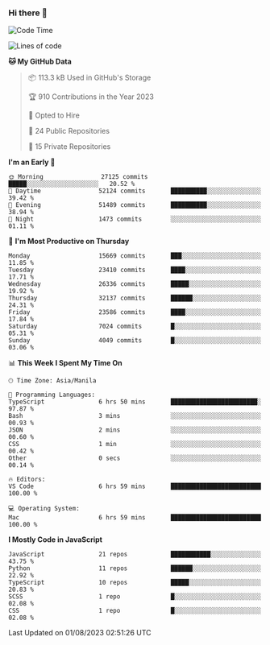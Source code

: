 ### Hi there 👋

<!--START_SECTION:waka-->
![Code Time](http://img.shields.io/badge/Code%20Time-344%20hrs%2014%20mins-blue)

![Lines of code](https://img.shields.io/badge/From%20Hello%20World%20I%27ve%20Written-58.1%20million%20lines%20of%20code-blue)

**🐱 My GitHub Data** 

> 📦 113.3 kB Used in GitHub's Storage 
 > 
> 🏆 910 Contributions in the Year 2023
 > 
> 💼 Opted to Hire
 > 
> 📜 24 Public Repositories 
 > 
> 🔑 15 Private Repositories 
 > 
**I'm an Early 🐤** 

```text
🌞 Morning                27125 commits       █████░░░░░░░░░░░░░░░░░░░░   20.52 % 
🌆 Daytime                52124 commits       ██████████░░░░░░░░░░░░░░░   39.42 % 
🌃 Evening                51489 commits       ██████████░░░░░░░░░░░░░░░   38.94 % 
🌙 Night                  1473 commits        ░░░░░░░░░░░░░░░░░░░░░░░░░   01.11 % 
```
📅 **I'm Most Productive on Thursday** 

```text
Monday                   15669 commits       ███░░░░░░░░░░░░░░░░░░░░░░   11.85 % 
Tuesday                  23410 commits       ████░░░░░░░░░░░░░░░░░░░░░   17.71 % 
Wednesday                26336 commits       █████░░░░░░░░░░░░░░░░░░░░   19.92 % 
Thursday                 32137 commits       ██████░░░░░░░░░░░░░░░░░░░   24.31 % 
Friday                   23586 commits       ████░░░░░░░░░░░░░░░░░░░░░   17.84 % 
Saturday                 7024 commits        █░░░░░░░░░░░░░░░░░░░░░░░░   05.31 % 
Sunday                   4049 commits        █░░░░░░░░░░░░░░░░░░░░░░░░   03.06 % 
```


📊 **This Week I Spent My Time On** 

```text
🕑︎ Time Zone: Asia/Manila

💬 Programming Languages: 
TypeScript               6 hrs 50 mins       ████████████████████████░   97.87 % 
Bash                     3 mins              ░░░░░░░░░░░░░░░░░░░░░░░░░   00.93 % 
JSON                     2 mins              ░░░░░░░░░░░░░░░░░░░░░░░░░   00.60 % 
CSS                      1 min               ░░░░░░░░░░░░░░░░░░░░░░░░░   00.42 % 
Other                    0 secs              ░░░░░░░░░░░░░░░░░░░░░░░░░   00.14 % 

🔥 Editors: 
VS Code                  6 hrs 59 mins       █████████████████████████   100.00 % 

💻 Operating System: 
Mac                      6 hrs 59 mins       █████████████████████████   100.00 % 
```

**I Mostly Code in JavaScript** 

```text
JavaScript               21 repos            ███████████░░░░░░░░░░░░░░   43.75 % 
Python                   11 repos            ██████░░░░░░░░░░░░░░░░░░░   22.92 % 
TypeScript               10 repos            █████░░░░░░░░░░░░░░░░░░░░   20.83 % 
SCSS                     1 repo              █░░░░░░░░░░░░░░░░░░░░░░░░   02.08 % 
CSS                      1 repo              █░░░░░░░░░░░░░░░░░░░░░░░░   02.08 % 
```




 Last Updated on 01/08/2023 02:51:26 UTC
<!--END_SECTION:waka-->
